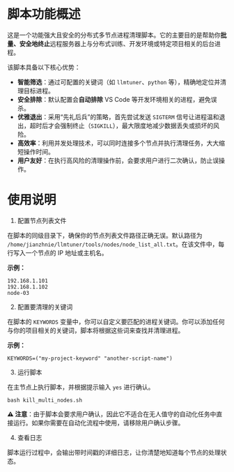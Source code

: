 # 脚本功能概述

这是一个功能强大且安全的分布式多节点进程清理脚本。它的主要目的是帮助你**批量、安全地终止**远程服务器上与分布式训练、开发环境或特定项目相关的后台进程。

该脚本具备以下核心优势：

- **智能筛选**：通过可配置的关键词（如 `llmtuner`、`python` 等），精确地定位并清理目标进程。
- **安全排除**：默认配置会**自动排除** VS Code 等开发环境相关的进程，避免误杀。
- **优雅退出**：采用“先礼后兵”的策略，首先尝试发送 `SIGTERM` 信号让进程温和退出，超时后才会强制终止（`SIGKILL`），最大限度地减少数据丢失或损坏的风险。
- **高效率**：利用并发处理技术，可以同时连接多个节点并执行清理任务，大大缩短操作时间。
- **用户友好**：在执行高风险的清理操作前，会要求用户进行二次确认，防止误操作。

# 使用说明

 1. 配置节点列表文件

在脚本的同级目录下，确保你的节点列表文件路径正确无误。默认路径为 `/home/jianzhnie/llmtuner/tools/nodes/node_list_all.txt`。在该文件中，每行写入一个节点的 IP 地址或主机名。

**示例：**

```
192.168.1.101
192.168.1.102
node-03
```

 2. 配置要清理的关键词

在脚本的 `KEYWORDS` 变量中，你可以自定义要匹配的进程关键词。你可以添加任何与你的项目相关的关键词，脚本将根据这些词来查找并清理进程。

**示例：**

```
KEYWORDS=("my-project-keyword" "another-script-name")
```

 3. 运行脚本

在主节点上执行脚本，并根据提示输入 `yes` 进行确认。

```
bash kill_multi_nodes.sh
```

**⚠️ 注意**：由于脚本会要求用户确认，因此它不适合在无人值守的自动化任务中直接运行。如果你需要在自动化流程中使用，请移除用户确认步骤。

 4. 查看日志

脚本运行过程中，会输出带时间戳的详细日志，让你清楚地知道每个节点的处理状态。
